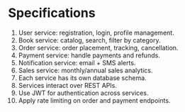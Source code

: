# Specifications

1. User service: registration, login, profile management.
2. Book service: catalog, search, filter by category.
3. Order service: order placement, tracking, cancellation.
4. Payment service: handle payments and refunds.
5. Notification service: email + SMS alerts.
6. Sales service: monthly/annual sales analytics.
7. Each service has its own database schema.
8. Services interact over REST APIs.
9. Use JWT for authentication across services.
10. Apply rate limiting on order and payment endpoints.